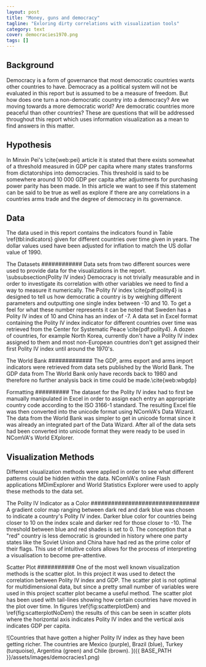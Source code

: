 ```yaml
---
layout: post
title: "Money, guns and democracy"
tagline: "Exloring dirty correlations with visualization tools"
category: text
cover: democracies1970.png
tags: []
---
```


Background
----------
Democracy is a form of governance that most democratic countries wants other countries to have. Democracy as a political system will not be evaluated in this report but is assumed to be a measure of freedom. But how does one turn a non-democratic country into a democracy? Are we moving towards a more democratic world? Are democratic countries more peaceful than other countries? These are questions that will be addressed throughout this report which uses information visualization as a mean to find answers in this matter. 

Hypothesis
----------
In Minxin Pei's \cite{web:pei} article it is stated that there exists somewhat of a threshold measured in GDP per capita where many states transforms from dictatorships into democracies. This threshold is said to be somewhere around 10 000 GDP per capita after adjustments for purchasing power parity has been made. In this article we want to see if this statement can be said to be true as well as explore if there are any correlations in a countries arms trade and the degree of democracy in its governance. 

Data
-----
The data used in this report contains the indicators found in Table \ref{tbl:indicators} given for different countries over time given in years. The dollar values used have been adjusted for inflation to match the US dollar value of 1990. 

<!-- \begin{table}[H]
    \caption{Indicators used}
    \vspace{0.5cm}
    \label{tbl:indicators}
    \centering
    \begin{tabular}{l*{6}{c}r}
    
        Indicator              & Unit  & Source\\
        \hline
        \\
        Polity IV & index &  Center for Systematic Peace \cite{pdf:polity4} \\
        GDP/capita (PPP) & Dollars & The World Bank \\
        Arms Exports & Dollars  & The World Bank \\
        Arms Imports & Dollars  & The World Bank \\
    \end{tabular}
\end{table} -->

The Datasets
############
Data sets from two different sources were used to provide data for the visualizations in the report.
\subsubsection{Polity IV index}
Democracy is not trivially measurable and in order to investigate its correlation with other variables we need to find a way to measure it numerically. The Polity IV index \cite{pdf:polity4} is designed to tell us how democratic a country is by weighing different parameters and outputting one single index between -10 and 10. To get a feel for what these number represents it can be noted that Sweden has a Polity IV index of 10 and China has an index of -7. A data set in Excel format containing the Polity IV index indicator for different countries over time was retrieved from the Center for Systematic Peace \cite{pdf:polity4}. A dozen of countries, for example North Korea, currently don't have a Polity IV index assigned to them and most non-European countries don't get assigned their first Polity IV index until around the 1970's. 

The World Bank
#############
The GDP, arms export and arms import indicators were retrieved from data sets published by the World Bank.
The GDP data from The World Bank only have records back to 1980 and therefore no further analysis back in time could be made.\cite{web:wbgdp}

Formatting
##########
The dataset for the Polity IV index had to first be manually manipulated in Excel in order to assign each entry an appropriate country code according to the ISO 3166-1 standard. The resulting Excel file was then converted into the unicode format using NComVA's Data Wizard. The data from the World Bank was simpler to get in unicode format since it was already an integrated part of the Data Wizard. After all of the data sets had been converted into unicode format they were ready to be used in NComVA's World EXplorer.

Visualization Methods
----------------------
Different visualization methods were applied in order to see what different patterns could be hidden within the data. NComVA's online Flash applications MDimExplorer and World Statistics Explorer were used to apply these methods to the data set.

The Polity IV Indicator as a Color
################################
A gradient color map ranging between dark red and dark blue was chosen to indicate a country's Polity IV index. Darker blue color for countries being closer to 10 on the index scale and darker red for those closer to -10. The threshold between blue and red shades is set to 0. The conception that a "red" country is less democratic is grounded in history where one party states like the Soviet Union and China have had red as the prime color of their flags. This use of intuitive colors allows for the process of interpreting a visualisation to become pre-attentive. 

Scatter Plot 
###########
One of the most well known visualization methods is the scatter plot. In this project it was used to detect the
correlation between Polity IV index and GDP. The scatter plot is not optimal for multidimensional data, but since a pretty small number of variables were used in this project scatter plot became a useful method. The scatter plot has been used with tail-lines  showing how certain countries have moved in the plot over time. In figures \ref{fig:scatterplotDem} and \ref{fig:scatterplotNoDem} the results of this can be seen in scatter plots where the horizontal axis indicates Polity IV index and the vertical axis indicates GDP per capita. 

![Countries that have gotten a higher Polity IV index as they have been getting richer. The countries are Mexico (purple),  Brazil (blue), Turkey (turquoise), Argentina (green) and Chile (brown). ]({{ BASE_PATH }}/assets/images/democracies1.png)
 